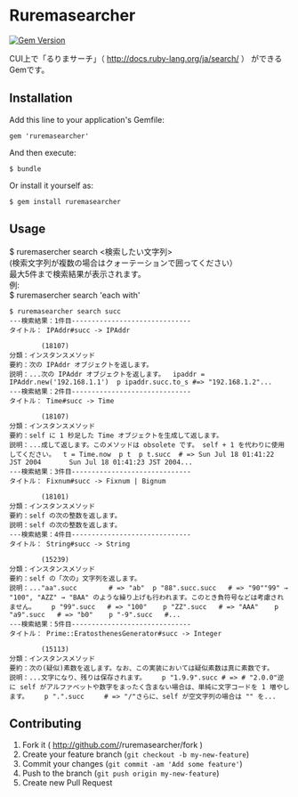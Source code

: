 # Ruremasearcher
[![Gem Version](https://badge.fury.io/rb/ruremasearcher.svg)](http://badge.fury.io/rb/ruremasearcher) 

CUI上で「るりまサーチ」（ http://docs.ruby-lang.org/ja/search/ ） ができるGemです。

## Installation

Add this line to your application's Gemfile:

    gem 'ruremasearcher'

And then execute:

    $ bundle

Or install it yourself as:

    $ gem install ruremasearcher

## Usage

$ ruremasercher search <検索したい文字列>  
(検索文字列が複数の場合はクォーテーションで囲ってください）  
最大5件まで検索結果が表示されます。  
例:  
$ ruremasercher search 'each with'

```
$ ruremasearcher search succ
---検索結果：1件目------------------------------
タイトル： IPAddr#succ -> IPAddr
        
        (18107)
分類：インスタンスメソッド
要約：次の IPAddr オブジェクトを返します。
説明：...次の IPAddr オブジェクトを返します。  ipaddr = IPAddr.new('192.168.1.1')  p ipaddr.succ.to_s #=> "192.168.1.2"...
---検索結果：2件目------------------------------
タイトル： Time#succ -> Time
        
        (18107)
分類：インスタンスメソッド
要約：self に 1 秒足した Time オブジェクトを生成して返します。
説明：...成して返します。このメソッドは obsolete です。 self + 1 を代わりに使用してください。  t = Time.now  p t  p t.succ  # => Sun Jul 18 01:41:22 JST 2004       Sun Jul 18 01:41:23 JST 2004...
---検索結果：3件目------------------------------
タイトル： Fixnum#succ -> Fixnum | Bignum
        
        (18101)
分類：インスタンスメソッド
要約：self の次の整数を返します。
説明：self の次の整数を返します。
---検索結果：4件目------------------------------
タイトル： String#succ -> String
        
        (15239)
分類：インスタンスメソッド
要約：self の「次の」文字列を返します。
説明：..."aa".succ        # => "ab"  p "88".succ.succ   # => "90""99" → "100", "AZZ" → "BAA" のような繰り上げも行われます。このとき負符号などは考慮されません。    p "99".succ   # => "100"    p "ZZ".succ   # => "AAA"    p "a9".succ   # => "b0"    p "-9".succ   #...
---検索結果：5件目------------------------------
タイトル： Prime::EratosthenesGenerator#succ -> Integer
        
        (15113)
分類：インスタンスメソッド
要約：次の(疑似)素数を返します。なお、この実装においては疑似素数は真に素数です。
説明：...文字になり、残りは保存されます。    p "1.9.9".succ # => # "2.0.0"逆に self がアルファベットや数字をまったく含まない場合は、単純に文字コードを 1 増やします。    p ".".succ     # => "/"さらに、self が空文字列の場合は "" を...
```

## Contributing

1. Fork it ( http://github.com/<my-github-username>/ruremasearcher/fork )
2. Create your feature branch (`git checkout -b my-new-feature`)
3. Commit your changes (`git commit -am 'Add some feature'`)
4. Push to the branch (`git push origin my-new-feature`)
5. Create new Pull Request
